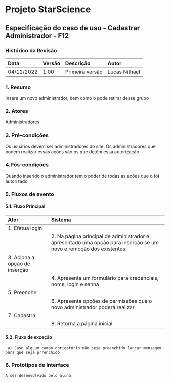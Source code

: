 ﻿# **Projeto StarScience**

## Especificação do caso de uso - Cadastrar Administrador - F12
### Histórico da Revisão 

|  Data  | Versão | Descrição | Autor |
|:-------|:-------|:----------|:------|
| 04/12/2022 | 1.00 | Primeira versão | Lucas Nithael |

### 1. Resumo 

Insere um novo administrador, bem como o pode retirar desse grupo

### 2. Atores 

Administradores

### 3. Pré-condições

Os usuários devem ser administradores do site. Os administradores que podem realizar essas ações são os que detêm essa autorização

### 4.Pós-condições

Quando inserido o administrador tem o poder de todas as ações que o foi autorizado

### 5. Fluxos de evento

#### 5.1. Fluxo Principal 
|  Ator  | Sistema |
|:-------|:------- |
|1. Efetua login|
||2. Na página principal de administrador é apresentado uma opção para inserção se um novo e remoção dos existentes||
|3. Aciona a opção de inserção||
||4. Apresenta um formulário para credenciais, nome, login e senha||
|5. Preenche||
||6. Apresenta opções de permissões que o novo administrador poderá realizar||
|7. Cadastra||
||8. Retorna a página inicial||


#### 5.2. Fluxo de exceção
     a) Caso alguum campo obrigatório não seja preenchido lançar mensagem para que seja prrenchido
               
### 6. Prototipos de Interface

`A ser desenvolvido pelo aluno.`

